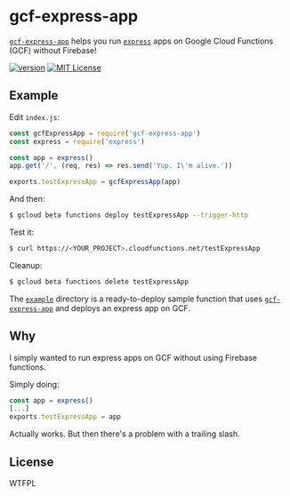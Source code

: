# gcf-express-app 

[`gcf-express-app`](https://www.npmjs.com/package/gcf-express-app) helps you run [`express`](https://expressjs.com) apps on Google Cloud Functions (GCF) without Firebase!

[![version](https://img.shields.io/npm/v/gcf-express-app.svg?style=flat-square)](http://npm.im/gcf-express-app)
[![MIT License](https://img.shields.io/npm/l/gcf-express-app.svg?style=flat-square)](http://opensource.org/licenses/MIT)

## Example

Edit `index.js`:

~~~js
const gcfExpressApp = require('gcf-express-app')
const express = require('express')

const app = express()
app.get('/', (req, res) => res.send('Yup. I\'m alive.'))

exports.testExpressApp = gcfExpressApp(app)
~~~

And then:

~~~ bash
$ gcloud beta functions deploy testExpressApp --trigger-http
~~~

Test it:
~~~ bash
$ curl https://<YOUR_PROJECT>.cloudfunctions.net/testExpressApp
~~~

Cleanup:
~~~ bash
$ gcloud beta functions delete testExpressApp
~~~

The [`example`](https://github.com/noless/gcf-express-app/tree/master/example)
directory is a ready-to-deploy sample function that uses
[`gcf-express-app`](https://www.npmjs.com/package/gcf-express-app) 
and deploys an express app on GCF.

## Why 

I simply wanted to run express apps on GCF without using Firebase functions.

Simply doing:

~~~js
const app = express()
[...]
exports.testExpressApp = app
~~~

Actually works. But then there's a problem with a trailing slash.

## License

WTFPL
